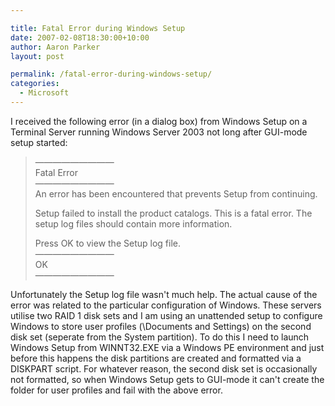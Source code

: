 ```yaml
---

title: Fatal Error during Windows Setup
date: 2007-02-08T18:30:00+10:00
author: Aaron Parker
layout: post

permalink: /fatal-error-during-windows-setup/
categories:
  - Microsoft
---
```

I received the following error (in a dialog box) from Windows Setup on a Terminal Server running Windows Server 2003 not long after GUI-mode setup started:

> &#8212;&#8212;&#8212;&#8212;&#8212;&#8212;&#8212;&#8212;&#8212;  
> Fatal Error  
> &#8212;&#8212;&#8212;&#8212;&#8212;&#8212;&#8212;&#8212;&#8212;  
> An error has been encountered that prevents Setup from continuing.
> 
> Setup failed to install the product catalogs. This is a fatal error. The setup log files should contain more information.
> 
> Press OK to view the Setup log file.  
> &#8212;&#8212;&#8212;&#8212;&#8212;&#8212;&#8212;&#8212;&#8212;  
> OK  
> &#8212;&#8212;&#8212;&#8212;&#8212;&#8212;&#8212;&#8212;&#8212;

Unfortunately the Setup log file wasn't much help. The actual cause of the error was related to the particular configuration of Windows. These servers utilise two RAID 1 disk sets and I am using an unattended setup to configure Windows to store user profiles (\Documents and Settings) on the second disk set (seperate from the System partition). To do this I need to launch Windows Setup from WINNT32.EXE via a Windows PE environment and just before this happens the disk partitions are created and formatted via a DISKPART script. For whatever reason, the second disk set is occasionally not formatted, so when Windows Setup gets to GUI-mode it can't create the folder for user profiles and fail with the above error.